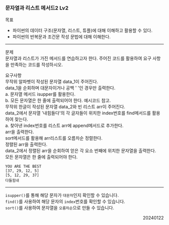 ### 문자열과 리스트 메서드2 Lv2
목표  
- 파이썬의 데이터 구조(문자열, 리스트, 튜플)에 대해 이해하고 활용할 수 있다.
- 파이썬의 반복문과 조건문 작성 문법에 대해 이해한다.
---
문제  
문자열과 리스트가 가진 메서드를 연습하고자 한다. 주어진 코드를 활용하여 요구 사항을 만족하는 코드를 작성하시오.  

요구사항  
무작위 알파벳이 작성된 문자열 data_1이 주어진다.  
data_1을 순회하며 대문자이거나 공백 ' '인 경우만 출력한다.  
a. 문자열 메서드 isupper를 활용한다.  
b. 모든 문자열은 한 줄에 출력되어야 한다. 예시코드 참고.  
무작위 한글이 작성된 문자열 data_2와 빈 리스트 arr이 주어진다.  
data_2에서 문자열 '내힘들다'의 각 글자들이 위치한 index번호를 find메서드를 활용하여 찾는다.  
a. 찾아낸 index번호를 리스트 arr에 append메서드로 추가한다.  
arr을 출력한다.  
sort메서드를 활용해 arr리스트를 오름차순 정렬한다.  
정렬된 arr을 출력한다.  
data_2에서 정렬된 arr을 순회하여 얻은 각 요소 번째에 위치한 문자열을 출력한다.  
모든 문자열은 한 줄에 출력되어야 한다.
```
YOU ARE THE BEST
[37, 29, 12, 5]
[5, 12, 29, 37]
다들힘내
```
---
`isupper()`를 통해 해당 문자가 `대문자`인지 확인할 수 있습니다.  
`find()`를 사용하여 해당 문자의 `index`번호를 확인할 수 있습니다.  
`sort()`를 사용하여 문자열을 `오름차순`으로 만들 수 있습니다.
<div style="text-align: right">20240122</div>
